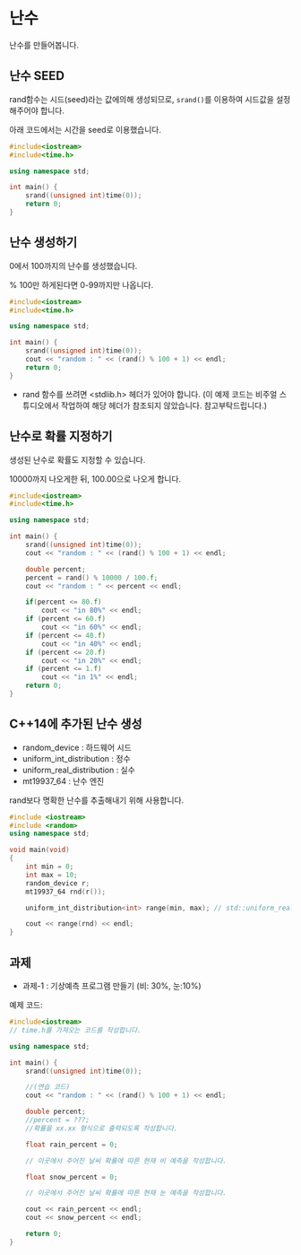 # 난수

난수를 만들어봅니다.

## 난수 SEED

rand함수는 시드(seed)라는 값에의해 생성되므로, ```srand()```를 이용하여 시드값을 설정해주어야 합니다.

아래 코드에서는 시간을 seed로 이용했습니다.

```c++
#include<iostream>
#include<time.h>

using namespace std;

int main() {
    srand((unsigned int)time(0));
    return 0;
}
```

## 난수 생성하기

0에서 100까지의 난수를 생성했습니다. 

% 100만 하게된다면 0-99까지만 나옵니다.

```c++
#include<iostream>
#include<time.h>

using namespace std;

int main() {
    srand((unsigned int)time(0));
    cout << "random : " << (rand() % 100 + 1) << endl;
    return 0;
}
```

* rand 함수를 쓰려면 <stdlib.h> 헤더가 있어야 합니다.
(이 예제 코드는 비주얼 스튜디오에서 작업하여 해당 헤더가 참조되지 않았습니다. 참고부탁드립니다.)

## 난수로 확률 지정하기

생성된 난수로 확률도 지정할 수 있습니다.

10000까지 나오게한 뒤, 100.00으로 나오게 합니다.

```c++
#include<iostream>
#include<time.h>

using namespace std;

int main() {
    srand((unsigned int)time(0));
    cout << "random : " << (rand() % 100 + 1) << endl;

    double percent;
    percent = rand() % 10000 / 100.f;
    cout << "random : " << percent << endl;

    if(percent <= 80.f)
        cout << "in 80%" << endl;
    if (percent <= 60.f)
        cout << "in 60%" << endl;
    if (percent <= 40.f)
        cout << "in 40%" << endl;
    if (percent <= 20.f)
        cout << "in 20%" << endl;
    if (percent <= 1.f)
        cout << "in 1%" << endl;
    return 0;
}
```

## C++14에 추가된 난수 생성

* random_device : 하드웨어 시드
* uniform_int_distribution : 정수
* uniform_real_distribution : 실수
* mt19937_64 : 난수 엔진

rand보다 명확한 난수를 추출해내기 위해 사용합니다.

```c++
#include <iostream>
#include <random>
using namespace std;

void main(void)
{
    int min = 0;
    int max = 10;
    random_device r;
    mt19937_64 rnd(r());

    uniform_int_distribution<int> range(min, max); // std::uniform_real_distribution

    cout << range(rnd) << endl;
}
```

## 과제

* 과제-1 : 기상예측 프로그램 만들기 (비: 30%, 눈:10%)

예제 코드:

```c++
#include<iostream>
// time.h를 가져오는 코드를 작성합니다.

using namespace std;

int main() {
    srand((unsigned int)time(0));

    //(연습 코드)
    cout << "random : " << (rand() % 100 + 1) << endl;

    double percent;
    //percent = ???;
    //확률을 xx.xx 형식으로 출력되도록 작성합니다.

    float rain_percent = 0;

    // 이곳에서 주어진 날씨 확률에 따른 현재 비 예측을 작성합니다.

    float snow_percent = 0;

    // 이곳에서 주어진 날씨 확률에 따른 현재 눈 예측을 작성합니다.

    cout << rain_percent << endl;
    cout << snow_percent << endl;

    return 0;
}
```